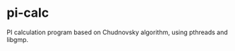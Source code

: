 pi-calc
=============

PI calculation program based on Chudnovsky algorithm, using pthreads and libgmp.
